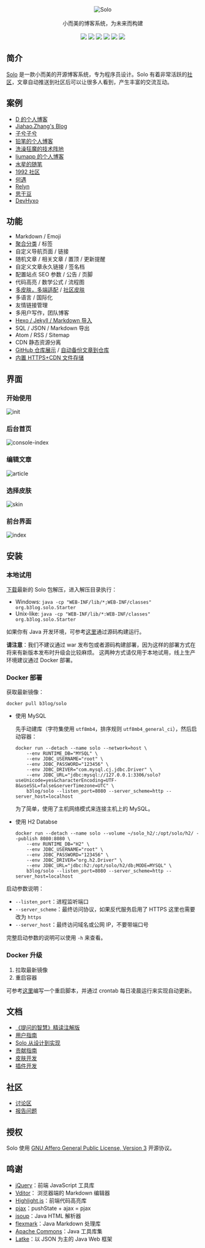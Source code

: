 <p align = "center">
<img alt="Solo" src="https://user-images.githubusercontent.com/873584/52320401-2593e600-2a0a-11e9-9ba1-db79ee71d1af.png">
<br><br>
小而美的博客系统，为未来而构建
<br><br>
<a title="Build Status" target="_blank" href="https://travis-ci.org/b3log/solo"><img src="https://img.shields.io/travis/b3log/solo.svg?style=flat-square"></a>
<a title="Coverage Status" target="_blank" href="https://coveralls.io/github/b3log/solo"><img src="https://img.shields.io/coveralls/github/b3log/solo.svg?style=flat-square"></a>
<a title="Code Size" target="_blank" href="https://github.com/b3log/solo"><img src="https://img.shields.io/github/languages/code-size/b3log/solo.svg?style=flat-square"></a>
<a title="AGPLv3" target="_blank" href="https://www.gnu.org/licenses/agpl-3.0.txt"><img src="http://img.shields.io/badge/license-AGPLv3-orange.svg?style=flat-square"></a>
<a title="Releases" target="_blank" href="https://github.com/b3log/solo/releases"><img src="https://img.shields.io/github/release/b3log/solo.svg?style=flat-square"></a>
<a title="Downloads" target="_blank" href="https://github.com/b3log/solo/releases"><img src="https://img.shields.io/github/downloads/b3log/solo/total.svg?style=flat-square"></a>
</p>

## 简介

[Solo](https://github.com/b3log/solo) 是一款小而美的开源博客系统，专为程序员设计。Solo 有着非常活跃的[社区](https://hacpai.com)，文章自动推送到社区后可以让很多人看到，产生丰富的交流互动。

## 案例

* [D 的个人博客](https://88250.b3log.org)
* [Jiahao.Zhang's Blog](https://blog.hduzplus.xyz)
* [子兮子兮](https://zixizixi.cn)
* [铅笔的个人博客](https://pencilso.cn)
* [洗澡狂魔的技术阵地](https://blog.washmoretech.com)
* [liumapp 的个人博客](http://www.liumapp.com)
* [水星的随笔](https://note.abeffect.com)
* [1992 社区](https://1992.cool)
* [何遇](http://littleq.cn)
* [Relyn](http://relyn.cn)
* [思干豆](http://sigandou.com)
* [DevHyxo](https://blog.devhyxo.top)

## 功能

* Markdown / Emoji
* [聚合分类](https://github.com/b3log/solo/issues/12256) / 标签
* 自定义导航页面 / 链接
* 随机文章 / 相关文章 / 置顶 / 更新提醒
* 自定义文章永久链接 / 签名档
* 配置站点 SEO 参数 / 公告 / 页脚
* 代码高亮 / 数学公式 / 流程图
* [多皮肤，多端适配](https://github.com/b3log/solo-skins/tree/master/skin-preview) / [社区皮肤](https://github.com/b3log/solo-third-skins/tree/master/skin-preview)
* 多语言 / 国际化
* 友情链接管理
* 多用户写作，团队博客
* [Hexo / Jekyll / Markdown 导入](https://hacpai.com/article/1498490209748)
* SQL / JSON / Markdown 导出
* Atom / RSS / Sitemap
* CDN 静态资源分离
* [GitHub 仓库展示](https://github.com/b3log/solo/issues/12514) / [自动备份文章到仓库](https://github.com/b3log/solo/issues/12676)
* [内置 HTTPS+CDN 文件存储](https://github.com/b3log/solo/issues/12556)

## 界面

### 开始使用

![init](https://user-images.githubusercontent.com/873584/52908896-800a2d80-32b9-11e9-9702-43bab360651d.png)

### 后台首页

![console-index](https://user-images.githubusercontent.com/873584/52255442-85788700-294d-11e9-8c8e-38bdcba6736c.png)

### 编辑文章

![article](https://user-images.githubusercontent.com/873584/52255441-85788700-294d-11e9-8fb4-f72e353a76de.png)

### 选择皮肤

![skin](https://user-images.githubusercontent.com/873584/52255444-85788700-294d-11e9-9c21-8758bad2c3b4.png)

### 前台界面

![index](https://user-images.githubusercontent.com/873584/52255333-19961e80-294d-11e9-85c4-92bc508864a4.png)

## 安装

### 本地试用

[下载](https://github.com/b3log/solo/releases)最新的 Solo 包解压，进入解压目录执行：

* Windows: `java -cp "WEB-INF/lib/*;WEB-INF/classes" org.b3log.solo.Starter`
* Unix-like: `java -cp "WEB-INF/lib/*:WEB-INF/classes" org.b3log.solo.Starter`

如果你有 Java 开发环境，可参考[这里](https://hacpai.com/article/1493822943172)通过源码构建运行。

**请注意**：我们不建议通过 war 发布包或者源码构建部署，因为这样的部署方式在将来有新版本发布时升级会比较麻烦。
这两种方式请仅用于本地试用，线上生产环境建议通过 Docker 部署。

### Docker 部署

获取最新镜像：

```shell
docker pull b3log/solo
```

* 使用 MySQL

  先手动建库（字符集使用 `utf8mb4`，排序规则 `utf8mb4_general_ci`），然后启动容器：
  ```shell
  docker run --detach --name solo --network=host \
      --env RUNTIME_DB="MYSQL" \
      --env JDBC_USERNAME="root" \
      --env JDBC_PASSWORD="123456" \
      --env JDBC_DRIVER="com.mysql.cj.jdbc.Driver" \
      --env JDBC_URL="jdbc:mysql://127.0.0.1:3306/solo?useUnicode=yes&characterEncoding=UTF-8&useSSL=false&serverTimezone=UTC" \
      b3log/solo --listen_port=8080 --server_scheme=http --server_host=localhost 
  ```
  为了简单，使用了主机网络模式来连接主机上的 MySQL。
  
* 使用 H2 Databse

  ```shell
  docker run --detach --name solo --volume ~/solo_h2/:/opt/solo/h2/ --publish 8080:8080 \
      --env RUNTIME_DB="H2" \
      --env JDBC_USERNAME="root" \
      --env JDBC_PASSWORD="123456" \
      --env JDBC_DRIVER="org.h2.Driver" \
      --env JDBC_URL="jdbc:h2:/opt/solo/h2/db;MODE=MYSQL" \
      b3log/solo --listen_port=8080 --server_scheme=http --server_host=localhost 
  ```

启动参数说明：

* `--listen_port`：进程监听端口
* `--server_scheme`：最终访问协议，如果反代服务启用了 HTTPS 这里也需要改为 `https`
* `--server_host`：最终访问域名或公网 IP，不要带端口号

完整启动参数的说明可以使用 `-h` 来查看。

### Docker 升级

1. 拉取最新镜像
2. 重启容器

可参考[这里](https://github.com/b3log/solo/blob/master/scripts/docker-restart.sh)编写一个重启脚本，并通过 crontab 每日凌晨运行来实现自动更新。

## 文档

* [《提问的智慧》精读注解版](https://hacpai.com/article/1536377163156)
* [用户指南](https://hacpai.com/article/1492881378588)
* [Solo 从设计到实现](https://hacpai.com/article/1537690756242)
* [贡献指南](https://github.com/b3log/solo/blob/master/CONTRIBUTING.md)
* [皮肤开发](https://hacpai.com/article/1493814851007)
* [插件开发](https://docs.google.com/document/pub?id=15H7Q3EBo-44v61Xp_epiYY7vK_gPJLkQaT7T1gkE64w&pli=1)

## 社区

* [讨论区](https://hacpai.com/tag/solo)
* [报告问题](https://github.com/b3log/solo/issues/new/choose)

## 授权

Solo 使用 [GNU Affero General Public License, Version 3](https://www.gnu.org/licenses/agpl-3.0.txt) 开源协议。

## 鸣谢

* [jQuery](https://github.com/jquery/jquery)：前端 JavaScript 工具库
* [Vditor](https://github.com/b3log/vditor)： 浏览器端的 Markdown 编辑器
* [Highlight.js](https://github.com/isagalaev/highlight.js)：前端代码高亮库
* [pjax](https://github.com/defunkt/jquery-pjax)：pushState + ajax = pjax
* [jsoup](https://github.com/jhy/jsoup)：Java HTML 解析器
* [flexmark](https://github.com/vsch/flexmark-java)：Java Markdown 处理库
* [Apache Commons](http://commons.apache.org)：Java 工具库集
* [Latke](https://github.com/b3log/latke)：以 JSON 为主的 Java Web 框架
